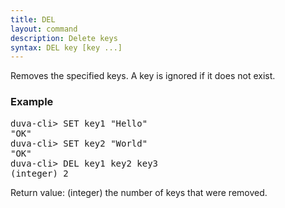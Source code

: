 ```yaml
---
title: DEL
layout: command
description: Delete keys
syntax: DEL key [key ...]
---
```

Removes the specified keys. A key is ignored if it does not exist.


### Example
<div class="command-example">
<pre>
duva-cli> SET key1 "Hello"
"OK"
duva-cli> SET key2 "World"
"OK"
duva-cli> DEL key1 key2 key3
(integer) 2
</pre>
</div>


Return value: (integer) the number of keys that were removed.


